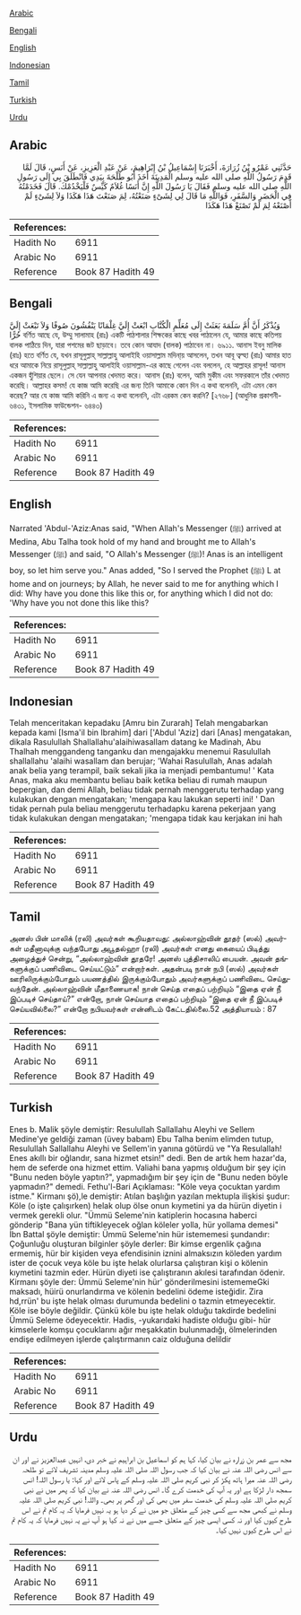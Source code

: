 [Arabic](#arabic)

[Bengali](#bengali)

[English](#english)

[Indonesian](#indonesian)

[Tamil](#tamil)

[Turkish](#turkish)

[Urdu](#urdu)

## Arabic


<div dir="rtl" lang="ar" style={{fontSize:'larger',backgroundColor:'#f8f9fa',padding:20}}>
حَدَّثَنِي عَمْرُو بْنُ زُرَارَةَ، أَخْبَرَنَا إِسْمَاعِيلُ بْنُ إِبْرَاهِيمَ، عَنْ عَبْدِ الْعَزِيزِ، عَنْ أَنَسٍ، قَالَ لَمَّا قَدِمَ رَسُولُ اللَّهِ صلى الله عليه وسلم الْمَدِينَةَ أَخَذَ أَبُو طَلْحَةَ بِيَدِي فَانْطَلَقَ بِي إِلَى رَسُولِ اللَّهِ صلى الله عليه وسلم فَقَالَ يَا رَسُولَ اللَّهِ إِنَّ أَنَسًا غُلاَمٌ كَيِّسٌ فَلْيَخْدُمْكَ‏.‏ قَالَ فَخَدَمْتُهُ فِي الْحَضَرِ وَالسَّفَرِ، فَوَاللَّهِ مَا قَالَ لِي لِشَىْءٍ صَنَعْتُهُ، لِمَ صَنَعْتَ هَذَا هَكَذَا وَلاَ لِشَىْءٍ لَمْ أَصْنَعْهُ لِمَ لَمْ تَصْنَعْ هَذَا هَكَذَا
</div>
<div style={{backgroundColor:'#f8f9fa',padding:20, marginBottom: 10}}><table> <thead> <tr> <th>References:</th> <th></th> </tr> </thead> <tbody><tr><td>Hadith No</td><td>6911</td></tr><tr><td>Arabic No</td><td>6911</td></tr><tr><td>Reference</td><td>Book 87 Hadith 49</td></tr></tbody></table></div>

## Bengali


<div dir="ltr" lang="bn" style={{fontSize:'larger',backgroundColor:'#f8f9fa',padding:20}}>
وَيُذْكَرُ أَنَّ أُمَّ سَلَمَةَ بَعَثَتْ إِلَى مُعَلِّمِ الْكُتَّابِ ابْعَثْ إِلَيَّ غِلْمَانًا يَنْفُشُونَ صُوفًا وَلاَ تَبْعَثْ إِلَيَّ حُرًّا বর্ণিত আছে যে, উম্মু সালামাহ (রাঃ) একটি পাঠশালার শিক্ষকের কাছে খবর পাঠালেন যে, আমার কাছে কতিপয় বালক পাঠিয়ে দিন, যারা পশমের জট ছাড়াবে। তবে কোন আযাদ (বালক) পাঠাবেন না। ৬৯১১. আনাস ইবনু মালিক (রাঃ) হতে বর্ণিত যে, যখন রাসূলুল্লাহ্ সাল্লাল্লাহু আলাইহি ওয়াসাল্লাম মদিনা্য় আসলেন, তখন আবূ ত্বল্হা (রাঃ) আমার হাত ধরে আমাকে নিয়ে রাসূলুল্লাহ্ সাল্লাল্লাহু আলাইহি ওয়াসাল্লাম-এর কাছে গেলেন এবং বললেন, হে আল্লাহর রাসূল! আনাস একজন হুঁশিয়ার ছেলে। সে যেন আপনার খেদমত করে। আনাস (রাঃ) বলেন, আমি মুকীম এবং সফরকালে তাঁর খেদমত করেছি। আল্লাহর কসম! যে কাজ আমি করেছি এর জন্য তিনি আমাকে কোন দিন এ কথা বলেননি, এটা এমন কেন করেছ? আর যে কাজ আমি করিনি এ জন্য এ কথা বলেননি, এটা এরকম কেন করনি? [২৭৬৮] (আধুনিক প্রকাশনী- ৬৪৩১, ইসলামিক ফাউন্ডেশন- ৬৪৪৩)
</div>
<div style={{backgroundColor:'#f8f9fa',padding:20, marginBottom: 10}}><table> <thead> <tr> <th>References:</th> <th></th> </tr> </thead> <tbody><tr><td>Hadith No</td><td>6911</td></tr><tr><td>Arabic No</td><td>6911</td></tr><tr><td>Reference</td><td>Book 87 Hadith 49</td></tr></tbody></table></div>

## English


<div dir="ltr" lang="en" style={{fontSize:'larger',backgroundColor:'#f8f9fa',padding:20}}>
Narrated 'Abdul-'Aziz:Anas said, "When Allah's Messenger (ﷺ) arrived at Medina, Abu Talha took hold of my hand and brought me to Allah's Messenger (ﷺ) and said, "O Allah's Messenger (ﷺ)! Anas is an intelligent boy, so let him serve you." Anas added, "So I served the Prophet (ﷺ) L at home and on journeys; by Allah, he never said to me for anything which I did: Why have you done this like this or, for anything which I did not do: 'Why have you not done this like this?
</div>
<div style={{backgroundColor:'#f8f9fa',padding:20, marginBottom: 10}}><table> <thead> <tr> <th>References:</th> <th></th> </tr> </thead> <tbody><tr><td>Hadith No</td><td>6911</td></tr><tr><td>Arabic No</td><td>6911</td></tr><tr><td>Reference</td><td>Book 87 Hadith 49</td></tr></tbody></table></div>

## Indonesian


<div dir="ltr" lang="id" style={{fontSize:'larger',backgroundColor:'#f8f9fa',padding:20}}>
Telah menceritakan kepadaku [Amru bin Zurarah] Telah mengabarkan kepada kami [Isma'il bin Ibrahim] dari ['Abdul 'Aziz] dari [Anas] mengatakan, dikala Rasulullah Shallallahu'alaihiwasallam datang ke Madinah, Abu Thalhah menggandeng tanganku dan mengajakku menemui Rasulullah shallallahu 'alaihi wasallam dan berujar; 'Wahai Rasulullah, Anas adalah anak belia yang terampil, baik sekali jika ia menjadi pembantumu! ' Kata Anas, maka aku membantu beliau baik ketika beliau di rumah maupun bepergian, dan demi Allah, beliau tidak pernah menggerutu terhadap yang kulakukan dengan mengatakan; 'mengapa kau lakukan seperti ini! ' Dan tidak pernah pula beliau menggerutu terhadapku karena pekerjaan yang tidak kulakukan dengan mengatakan; 'mengapa tidak kau kerjakan ini hah
</div>
<div style={{backgroundColor:'#f8f9fa',padding:20, marginBottom: 10}}><table> <thead> <tr> <th>References:</th> <th></th> </tr> </thead> <tbody><tr><td>Hadith No</td><td>6911</td></tr><tr><td>Arabic No</td><td>6911</td></tr><tr><td>Reference</td><td>Book 87 Hadith 49</td></tr></tbody></table></div>

## Tamil


<div dir="ltr" lang="ta" style={{fontSize:'larger',backgroundColor:'#f8f9fa',padding:20}}>
அனஸ் பின் மாலிக் (ரலி) அவர்கள் கூறியதாவது: அல்லாஹ்வின் தூதர் (ஸல்) அவர்கள் மதீனாவுக்கு வந்தபோது அபூதல்ஹா (ரலி) அவர்கள் எனது கையைப் பிடித்து அழைத்துச் சென்று, “அல்லாஹ்வின் தூதரே! அனஸ் புத்திசாலிப் பையன். அவன் தங்களுக்குப் பணிவிடை செய்யட்டும்” என்றார்கள். அதன்படி நான் நபி (ஸல்) அவர்கள் ஊரிலிருக்கும்போதும் பயணத்தில் இருக்கும்போதும் அவர்களுக்குப் பணிவிடை செய்துவந்தேன். அல்லாஹ்வின் மீதாணையாக! நான் செய்த எதைப் பற்றியும் “இதை ஏன் நீ இப்படிச் செய்தாய்?” என்றோ, நான் செய்யாத எதைப் பற்றியும் “இதை ஏன் நீ இப்படிச் செய்யவில்லை?” என்றோ நபியவர்கள் என்னிடம் கேட்டதில்லை.52 அத்தியாயம் : 87
</div>
<div style={{backgroundColor:'#f8f9fa',padding:20, marginBottom: 10}}><table> <thead> <tr> <th>References:</th> <th></th> </tr> </thead> <tbody><tr><td>Hadith No</td><td>6911</td></tr><tr><td>Arabic No</td><td>6911</td></tr><tr><td>Reference</td><td>Book 87 Hadith 49</td></tr></tbody></table></div>

## Turkish


<div dir="ltr" lang="tr" style={{fontSize:'larger',backgroundColor:'#f8f9fa',padding:20}}>
Enes b. Malik şöyle demiştir: Resulullah Sallallahu Aleyhi ve Sellem Medine'ye geldiği zaman (üvey babam) Ebu Talha benim elimden tutup, Resulullah Sallallahu Aleyhi ve Sellem'in yanına götürdü ve "Ya Resulallah! Enes akıllı bir oğlandır, sana hizmet etsin!" dedi. Ben de artık hem hazar'da, hem de seferde ona hizmet ettim. Valiahi bana yapmış olduğum bir şey için "Bunu neden böyle yaptın?", yapmadığım bir şey için de "Bunu neden böyle yapmadın?" demedi. Fethu'l-Bari Açıklaması: "Köle veya çocuktan yardım istme." Kirmanı şö),le demiştir: Atılan başlığın yazılan mektupla ilişkisi şudur: Köle (o işte çalışırken) helak olup ölse onun kıymetini ya da hürün diyetin i vermek gerekli olur. "Ümmü Seleme'nin katiplerin hocasına haberci gönderip "Bana yün tiftikleyecek oğlan köleler yolla, hür yollama demesi" İbn Battal şöyle demiştir: Ümmü Seleme'nin hür istememesi şundandır: Çoğunluğu oluşturan bilginler şöyle derler: Bir kimse ergenlik çağına ermemiş, hür bir kişiden veya efendisinin iznini almaksızın köleden yardım ister de çocuk veya köle bu işte helak olurlarsa çalıştıran kişi o kölenin kıymetini tazmin eder. Hürün diyeti ise çalıştıranın akılesi tarafından ödenir. Kirmanı şöyle der: Ümmü Seleme'nin hür' gönderilmesini istememeGki maksadı, hüirü onurlandırma ve kölenin bedelini ödeme isteğidir. Zira hd,rrün' bu işte helak olması durumunda bedelini o tazmin etmeyecektir. Köle ise böyle değildir. Çünkü köle bu işte helak olduğu takdirde bedelini Ümmü Seleme ödeyecektir. Hadis, -yukarıdaki hadiste olduğu gibi- hür kimselerle komşu çocuklarını ağır meşakkatin bulunmadığı, ölmelerinden endişe edilmeyen işlerde çalıştırmanın caiz olduğuna delildir
</div>
<div style={{backgroundColor:'#f8f9fa',padding:20, marginBottom: 10}}><table> <thead> <tr> <th>References:</th> <th></th> </tr> </thead> <tbody><tr><td>Hadith No</td><td>6911</td></tr><tr><td>Arabic No</td><td>6911</td></tr><tr><td>Reference</td><td>Book 87 Hadith 49</td></tr></tbody></table></div>

## Urdu


<div dir="rtl" lang="ur" style={{fontSize:'larger',backgroundColor:'#f8f9fa',padding:20}}>
مجھ سے عمر بن زرارہ نے بیان کیا، کہا ہم کو اسماعیل بن ابراہیم نے خبر دی، انہیں عبدالعزیز نے اور ان سے انس رضی اللہ عنہ نے بیان کیا کہ جب رسول اللہ صلی اللہ علیہ وسلم مدینہ تشریف لائے تو طلحہ رضی اللہ عنہ میرا ہاتھ پکڑ کر نبی کریم صلی اللہ علیہ وسلم کے پاس لائے اور کہا: یا رسول اللہ! انس سمجھ دار لڑکا ہے اور یہ آپ کی خدمت کرے گا۔ انس رضی اللہ عنہ نے بیان کیا کہ پھر میں نے نبی کریم صلی اللہ علیہ وسلم کی خدمت سفر میں بھی کی اور گھر پر بھی۔ واللہ! نبی کریم صلی اللہ علیہ وسلم نے کبھی مجھ سے کسی چیز کے متعلق جو میں نے کر دیا ہو یہ نہیں فرمایا کہ یہ کام تم نے اس طرح کیوں کیا اور نہ کسی ایسی چیز کے متعلق جسے میں نے نہ کیا ہو آپ نے یہ نہیں فرمایا کہ یہ کام تم نے اس طرح کیوں نہیں کیا۔
</div>
<div style={{backgroundColor:'#f8f9fa',padding:20, marginBottom: 10}}><table> <thead> <tr> <th>References:</th> <th></th> </tr> </thead> <tbody><tr><td>Hadith No</td><td>6911</td></tr><tr><td>Arabic No</td><td>6911</td></tr><tr><td>Reference</td><td>Book 87 Hadith 49</td></tr></tbody></table></div>